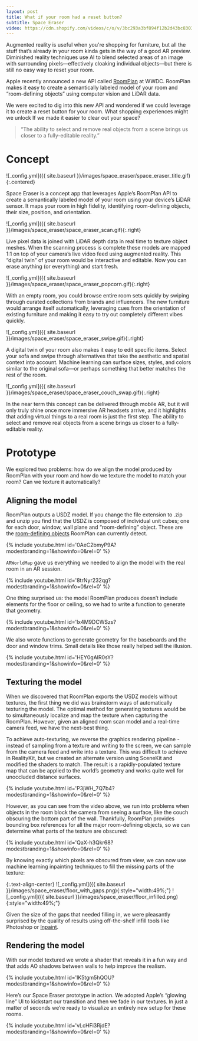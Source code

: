 ```yaml
---
layout: post
title: What if your room had a reset button?
subtitle: Space_Eraser
video: https://cdn.shopify.com/videos/c/o/v/3bc293a3bf894f12b2d43bc8303e33be.mp4
---
```


Augmented reality is useful when you're shopping for furniture, but all the stuff that’s already in your room kinda gets in the way of a good AR preview. Diminished reality techniques use AI to blend selected areas of an image with surrounding pixels—effectively cloaking individual objects—but there is still no easy way to reset your room.

Apple recently announced a new API called [RoomPlan](https://developer.apple.com/augmented-reality/roomplan/) at WWDC. RoomPlan makes it easy to create a semantically labeled model of your room and “room-defining objects” using computer vision and LiDAR data.

We were excited to dig into this new API and wondered if we could leverage it to create a reset button for your room. What shopping experiences might we unlock If we made it easier to clear out your space?

> “The ability to select and remove real objects from a scene brings us closer to a fully-editable reality.”

# Concept

![_config.yml]({{ site.baseurl }}/images/space_eraser/space_eraser_title.gif){:.centered}

Space Eraser is a concept app that leverages Apple’s RoomPlan API to create a semantically labeled model of your room using your device’s LiDAR sensor. It maps your room in high fidelity, identifying room-defining objects, their size, position, and orientation.

![_config.yml]({{ site.baseurl }}/images/space_eraser/space_eraser_scan.gif){:.right}

Live pixel data is joined with LiDAR depth data in real time to texture object meshes. When the scanning process is complete these models are mapped 1:1 on top of your camera’s live video feed using augmented reality. This “digital twin” of your room would be interactive and editable. Now you can erase anything (or everything) and start fresh.

![_config.yml]({{ site.baseurl }}/images/space_eraser/space_eraser_popcorn.gif){:.right}

With an empty room, you could browse entire room sets quickly by swiping through curated collections from brands and influencers. The new furniture would arrange itself automatically, leveraging cues from the orientation of existing furniture and making it easy to try out completely different vibes quickly.

![_config.yml]({{ site.baseurl }}/images/space_eraser/space_eraser_swipe.gif){:.right}

A digital twin of your room also makes it easy to edit specific items. Select your sofa and swipe through alternatives that take the aesthetic and spatial context into account. Machine learning can surface sizes, styles, and colors similar to the original sofa—or perhaps something that better matches the rest of the room.

![_config.yml]({{ site.baseurl }}/images/space_eraser/space_eraser_couch_swap.gif){:.right}

In the near term this concept can be delivered through mobile AR, but it will only truly shine once more immersive AR headsets arrive, and it highlights that adding virtual things to a real room is just the first step. The ability to select and remove real objects from a scene brings us closer to a fully-editable reality.

# Prototype

We explored two problems: how do we align the model produced by RoomPlan with your room and how do we texture the model to match your room? Can we texture it automatically?

## Aligning the model

RoomPlan outputs a USDZ model. If you change the file extension to .zip and unzip you find that the USDZ is composed of individual unit cubes; one for each door, window, wall plane and “room-defining” object. These are the [room-defining objects](https://developer.apple.com/documentation/roomplan/capturedroom/object/category-swift.enum/) RoomPlan can currently detect.

{% include youtube.html id='0AeC2bmyP9A?modestbranding=1&amp;showinfo=0&amp;rel=0' %}

`ARWorldMap` gave us everything we needed to align the model with the real room in an AR session.

{% include youtube.html id='8trNyr232qg?modestbranding=1&amp;showinfo=0&amp;rel=0' %}

One thing surprised us: the model RoomPlan produces doesn’t include elements for the floor or ceiling, so we had to write a function to generate that geometry.

{% include youtube.html id='lx4M9DCWSzs?modestbranding=1&amp;showinfo=0&amp;rel=0' %}

We also wrote functions to generate geometry for the baseboards and the door and window trims. Small details like those really helped sell the illusion.

{% include youtube.html id='HEY0gAlR0sY?modestbranding=1&amp;showinfo=0&amp;rel=0' %}

## Texturing the model

When we discovered that RoomPlan exports the USDZ models without textures, the first thing we did was brainstorm ways of automatically texturing the model. The optimal method for generating textures would be to simultaneously localize and map the texture when capturing the RoomPlan. However, given an aligned room scan model and a real-time camera feed, we have the next-best thing.

To achieve auto-texturing, we reverse the graphics rendering pipeline - instead of sampling from a texture and writing to the screen, we can sample from the camera feed and write into a texture. This was difficult to achieve in RealityKit, but we created an alternate version using SceneKit and modified the shaders to match. The result is a rapidly-populated texture map that can be applied to the world’s geometry and works quite well for unoccluded distance surfaces.

{% include youtube.html id='P3jWH_7Q7b4?modestbranding=1&amp;showinfo=0&amp;rel=0' %}

However, as you can see from the video above, we run into problems when objects in the room block the camera from seeing a surface, like the couch obscuring the bottom part of the wall. Thankfully, RoomPlan provides bounding box references for all the major room-defining objects, so we can determine what parts of the texture are obscured:

{% include youtube.html id='QaX-h3Qkr68?modestbranding=1&amp;showinfo=0&amp;rel=0' %}

By knowing exactly which pixels are obscured from view, we can now use machine learning inpainting techniques to fill the missing parts of the texture:

{:.text-align-center}
![_config.yml]({{ site.baseurl }}/images/space_eraser/floor_with_gaps.png){:style="width:49%;"}
![_config.yml]({{ site.baseurl }}/images/space_eraser/floor_infilled.png){:style="width:49%;"}

Given the size of the gaps that needed filling in, we were pleasantly surprised by the quality of results using off-the-shelf infill tools like Photoshop or [Inpaint](https://theinpaint.com).

## Rendering the model

With our model textured we wrote a shader that reveals it in a fun way and that adds AO shadows between walls to help improve the realism.

{% include youtube.html id='lK5tgm5hQOU?modestbranding=1&amp;showinfo=0&amp;rel=0' %}

Here’s our Space Eraser prototype in action. We adopted Apple’s “glowing line” UI to kickstart our transition and then we fade in our textures. In just a matter of seconds we’re ready to visualize an entirely new setup for these rooms.

{% include youtube.html id='vLcHFi3RjdE?modestbranding=1&amp;showinfo=0&amp;rel=0' %}